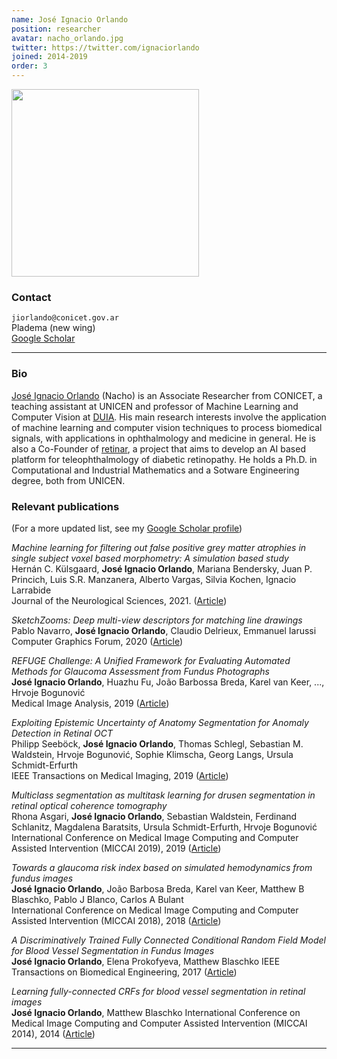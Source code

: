 ```yaml
---
name: José Ignacio Orlando
position: researcher
avatar: nacho_orlando.jpg
twitter: https://twitter.com/ignaciorlando
joined: 2014-2019
order: 3
---
```


<img width="300" src="{{site.baseurl}}/images/people/{{page.avatar}}" data-action="zoom">

### Contact

<i class="fa fa-envelope-o"></i>  `jiorlando@conicet.gov.ar`<br>
<i class="fa fa-building"></i> Pladema (new wing) <br>
<i class="fa fa-bar-chart"></i> [Google Scholar](https://scholar.google.com/citations?user=2N3oD28AAAAJ&hl=en)

<hr>

### Bio

[José Ignacio Orlando](https://ignaciorlando.github.io/) (Nacho) is an Associate Researcher from CONICET, a teaching assistant at UNICEN and professor of Machine Learning and Computer Vision at [DUIA](https://duia.exa.unicen.edu.ar/). His main research interests involve the application of machine learning and computer vision techniques to process biomedical signals, with applications in ophthalmology and medicine in general. He is also a Co-Founder of [retinar](https://retinar.com.ar/en/), a project that aims to develop an AI based platform for teleophthalmology of diabetic retinopathy. He holds a Ph.D. in Computational and Industrial Mathematics and a Sotware Engineering degree, both from UNICEN.

### Relevant publications

(For a more updated list, see my [Google Scholar profile](https://scholar.google.com/citations?user=2N3oD28AAAAJ&hl=en))

_Machine learning for filtering out false positive grey matter atrophies in single subject voxel based morphometry: A simulation based study_<br>
Hernán C. Külsgaard, **José Ignacio Orlando**, Mariana Bendersky, Juan P. Princich, Luis S.R. Manzanera, Alberto Vargas, Silvia Kochen, Ignacio Larrabide<br>
Journal of the Neurological Sciences, 2021. ([Article](https://www.sciencedirect.com/science/article/abs/pii/S0022510X20305566))

_SketchZooms: Deep multi-view descriptors for matching line drawings_<br>
Pablo Navarro, **José Ignacio Orlando**, Claudio Delrieux, Emmanuel Iarussi<br>
Computer Graphics Forum, 2020 ([Article](https://onlinelibrary.wiley.com/doi/epdf/10.1111/cgf.14197))

_REFUGE Challenge: A Unified Framework for Evaluating Automated Methods for Glaucoma Assessment from Fundus Photographs_<br>
**José Ignacio Orlando**, Huazhu Fu, João Barbossa Breda, Karel van Keer, ..., Hrvoje Bogunović<br>
Medical Image Analysis, 2019 ([Article](https://arxiv.org/pdf/1910.03667.pdf))

_Exploiting Epistemic Uncertainty of Anatomy Segmentation for Anomaly Detection in Retinal OCT_<br>
Philipp Seeböck, **José Ignacio Orlando**, Thomas Schlegl, Sebastian M. Waldstein, Hrvoje Bogunović, Sophie Klimscha, Georg Langs, Ursula Schmidt-Erfurth<br>
IEEE Transactions on Medical Imaging, 2019 ([Article](https://arxiv.org/pdf/1905.12806))

_Multiclass segmentation as multitask learning for drusen segmentation in retinal optical coherence tomography_<br>
Rhona Asgari, **José Ignacio Orlando**, Sebastian Waldstein, Ferdinand Schlanitz, Magdalena Baratsits, Ursula Schmidt-Erfurth, Hrvoje Bogunović<br>
International Conference on Medical Image Computing and Computer Assisted Intervention (MICCAI 2019), 2019 ([Article](https://arxiv.org/pdf/1906.07679))

_Towards a glaucoma risk index based on simulated hemodynamics from fundus images_<br>
**José Ignacio Orlando**, João Barbosa Breda, Karel van Keer, Matthew B Blaschko, Pablo J Blanco, Carlos A Bulant<br>
International Conference on Medical Image Computing and Computer Assisted Intervention (MICCAI 2018), 2018 ([Article](https://arxiv.org/pdf/1805.10273))

_A Discriminatively Trained Fully Connected Conditional Random Field Model for Blood Vessel Segmentation in Fundus Images_<br>
**José Ignacio Orlando**, Elena Prokofyeva, Matthew Blaschko
IEEE Transactions on Biomedical Engineering, 2017 ([Article](https://lirias.kuleuven.be/retrieve/375236))

_Learning fully-connected CRFs for blood vessel segmentation in retinal images_<br>
**José Ignacio Orlando**, Matthew Blaschko
International Conference on Medical Image Computing and Computer Assisted Intervention (MICCAI 2014), 2014 ([Article](https://hal.inria.fr/hal-01024226/document))


<hr>